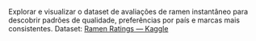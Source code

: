 Explorar e visualizar o dataset de avaliações de ramen instantâneo para descobrir padrões de qualidade, preferências por país e marcas mais consistentes.
Dataset: [Ramen Ratings — Kaggle](https://www.kaggle.com/residentmario/ramen-ratings)
